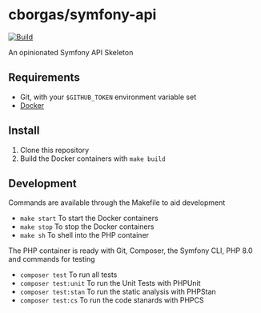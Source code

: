 # cborgas/symfony-api
[![Build](https://github.com/cborgas/symfony-api/actions/workflows/build.yml/badge.svg)](https://github.com/cborgas/symfony-api/actions/workflows/build.yml)

An opinionated Symfony API Skeleton

## Requirements

- Git, with your `$GITHUB_TOKEN` environment variable set
- [Docker](https://www.docker.com/get-started)

## Install

1. Clone this repository
2. Build the Docker containers with `make build`

## Development

Commands are available through the Makefile to aid development
- `make start` To start the Docker containers
- `make stop` To stop the Docker containers
- `make sh` To shell into the PHP container

The PHP container is ready with Git, Composer, the Symfony CLI, PHP 8.0 and commands for testing
- `composer test` To run all tests
- `composer test:unit` To run the Unit Tests with PHPUnit
- `composer test:stan` To run the static analysis with PHPStan
- `composer test:cs` To run the code stanards with PHPCS       
